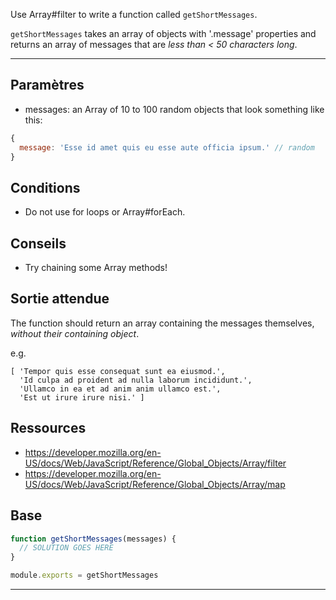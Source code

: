 Use Array#filter to write a function called `getShortMessages`.

`getShortMessages` takes an array of objects with '.message' properties
and returns an array of messages that are *less than < 50 characters long*.

----------------------------------------------------------------------
## Paramètres

* messages: an Array of 10 to 100 random objects that look something like this:

```js
{
  message: 'Esse id amet quis eu esse aute officia ipsum.' // random
}
```

## Conditions

* Do not use for loops or Array#forEach.

## Conseils

* Try chaining some Array methods!

## Sortie attendue

The function should return an array containing the messages themselves,
*without their containing object*.

e.g.
```
[ 'Tempor quis esse consequat sunt ea eiusmod.',
  'Id culpa ad proident ad nulla laborum incididunt.',
  'Ullamco in ea et ad anim anim ullamco est.',
  'Est ut irure irure nisi.' ]
```

## Ressources

* https://developer.mozilla.org/en-US/docs/Web/JavaScript/Reference/Global_Objects/Array/filter
* https://developer.mozilla.org/en-US/docs/Web/JavaScript/Reference/Global_Objects/Array/map

## Base

```js
function getShortMessages(messages) {
  // SOLUTION GOES HERE
}

module.exports = getShortMessages
```

----------------------------------------------------------------------

